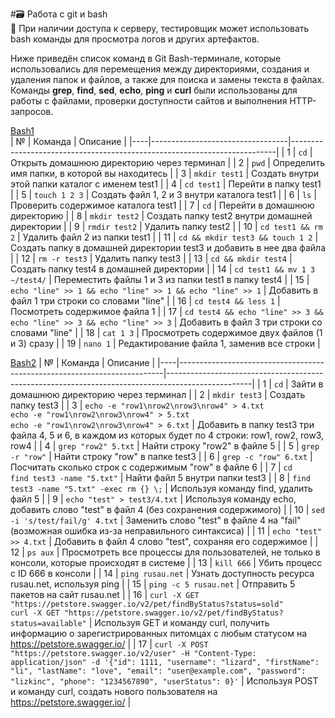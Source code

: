 #🗃 Работа с git и bash   
🔸 При наличии доступа к серверу, тестировщик может использовать bash команды для просмотра логов и других артефактов.

Ниже приведён список команд в Git Bash-терминале, которые использовались для перемещения между директориями, создания и удаления папок и файлов, а также для поиска и замены текста в файлах. Команды **grep**, **find**, **sed**, **echo**, **ping** и **curl** были использованы для работы с файлами, проверки доступности сайтов и выполнения HTTP-запросов.  

[Bash1](https://drive.google.com/file/d/1igsAl17ifuRZigbMXYQ3JKHrK0KtWI-V/view?usp=sharing)   
| №  | Команда                         | Описание                                                                 |
|----|----------------------------------|--------------------------------------------------------------------------|
| 1  | `cd`                             | Открыть домашнюю директорию через терминал                               |
| 2  | `pwd`                            | Определить имя папки, в которой вы находитесь                           |
| 3  | `mkdir test1`                    | Создать внутри этой папки каталог с именем test1                         |
| 4  | `cd test1`                       | Перейти в папку test1                                                    |
| 5  | `touch 1 2 3`                    | Создать файл 1, 2 и 3 внутри каталога test1                              |
| 6  | `ls`                             | Проверить содержимое каталога test1                                      |
| 7  | `cd`                             | Перейти в домашнюю директорию                                           |
| 8  | `mkdir test2`                    | Создать папку test2 внутри домашней директории                           |
| 9  | `rmdir test2`                    | Удалить папку test2                                                      |
| 10 | `cd test1 && rm 2`               | Удалить файл 2 из папки test1                                            |
| 11 | `cd && mkdir test3 && touch 1 2`  | Создать папку в домашней директории test3 и добавить в нее два файла   |
| 12 | `rm -r test3`                    | Удалить папку test3                                                      |
| 13 | `cd && mkdir test4`              | Создать папку test4 в домашней директории                                |
| 14 | `cd test1 && mv 1 3 ~/test4/`     | Переместить файлы 1 и 3 из папки test1 в папку test4                     |
| 15 | `echo "line" >> 1 && echo "line" >> 1 && echo "line" >> 1` | Добавить в файл 1 три строки со словами "line"                         |
| 16 | `cd test4 && less 1`             | Посмотреть содержимое файла 1                                            |
| 17 | `cd test4 && echo "line" >> 3 && echo "line" >> 3 && echo "line" >> 3` | Добавить в файл 3 три строки со словами "line"                         |
| 18 | `cat 1 3`                        | Просмотреть содержимое двух файлов (1 и 3) сразу                        |
| 19 | `nano 1`                         | Редактирование файла 1, заменив все строки                              |



[Bash2](https://drive.google.com/file/d/18WnTL8GSkRFf6cWs0URYuvCu6tTMimLO/view?usp=sharing)
| №  | Команда                                                                 | Описание                                                                                           |
|----|--------------------------------------------------------------------------|---------------------------------------------------------------------------------------------------|
| 1  | `cd`                                                                     | Зайти в домашнюю директорию через терминал                                                         |
| 2  | `mkdir test3`                                                            | Создать папку test3                                                                               |
| 3  | `echo -e "row1\nrow2\nrow3\nrow4" > 4.txt`<br>`echo -e "row1\nrow2\nrow3\nrow4" > 5.txt`<br>`echo -e "row1\nrow2\nrow3\nrow4" > 6.txt` | Добавить в папку test3 три файла 4, 5 и 6, в каждом из которых будет по 4 строки: row1, row2, row3, row4 |
| 4  | `grep "row2" 5.txt`                                                      | Найти строку "row2" в файле 5                                                                     |
| 5  | `grep -r "row"`                                                          | Найти строку "row" в папке test3                                                                  |
| 6  | `grep -c "row" 6.txt`                                                    | Посчитать сколько строк с содержимым "row" в файле 6                                              |
| 7  | `cd`<br>`find test3 -name "5.txt"`                                        | Найти файл 5 внутри папки test3                                                                   |
| 8  | `find test3 -name "5.txt" -exec rm {} \;`                                | Используя команду find, удалить файл 5                                                            |
| 9  | `echo "test" > test3/4.txt`                                               | Используя команду echo, добавить слово "test" в файл 4 (без сохранения содержимого)               |
| 10 | `sed -i 's/test/fail/g' 4.txt`                                           | Заменить слово "test" в файле 4 на "fail" (возможная ошибка из-за неправильного синтаксиса)       |
| 11 | `echo "test" >> 4.txt`                                                   | Добавить в файл 4 слово "test", сохраняя его содержимое                                           |
| 12 | `ps aux`                                                                 | Просмотреть все процессы для пользователей, не только в консоли, которые происходят в системе    |
| 13 | `kill 666`                                                               | Убить процесс с ID 666 в консоли                                                                  |
| 14 | `ping rusau.net`                                                         | Узнать доступность ресурса rusau.net, используя ping                                            |
| 15 | `ping -c 5 rusau.net`                                                    | Отправить 5 пакетов на сайт rusau.net                                                             |
| 16 | `curl -X GET "https://petstore.swagger.io/v2/pet/findByStatus?status=sold"`<br>`curl -X GET "https://petstore.swagger.io/v2/pet/findByStatus?status=available"` | Используя GET и команду curl, получить информацию о зарегистрированных питомцах с любым статусом на https://petstore.swagger.io/ |
| 17 | `curl -X POST "https://petstore.swagger.io/v2/user" -H "Content-Type: application/json" -d '{"id": 1111, "username": "lizard", "firstName": "li", "lastName": "love", "email": "user@example.com", "password": "lizkinc", "phone": "1234567890", "userStatus": 0}'` | Используя POST и команду curl, создать нового пользователя на https://petstore.swagger.io/       |


